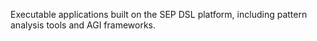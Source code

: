 Executable applications built on the SEP DSL platform, including pattern analysis tools and AGI frameworks.
